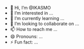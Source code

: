 - 👋 Hi, I’m @IKASMO
- 👀 I’m interested in ...
- 🌱 I’m currently learning ...
- 💞️ I’m looking to collaborate on ...
- 📫 How to reach me ...
- 😄 Pronouns: ...
- ⚡ Fun fact: ...

<!---
IKASMO/IKASMO is a ✨ special ✨ repository because its `README.md` (this file) appears on your GitHub profile.
You can click the Preview link to take a look at your changes.
--->
